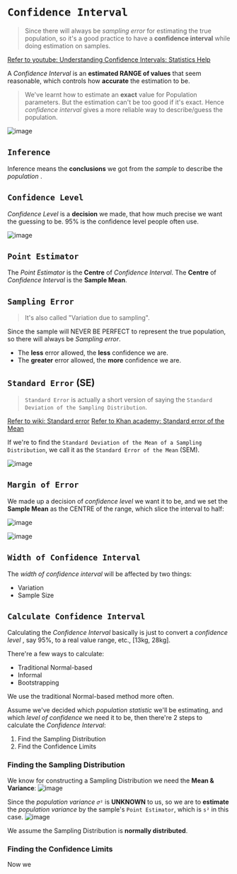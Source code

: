 # `Confidence Interval`
> Since there will always be _sampling error_ for estimating the true population, 
so it's a good practice to have a **confidence interval** while doing estimation on samples.

[Refer to youtube: Understanding Confidence Intervals: Statistics Help](https://www.youtube.com/watch?v=tFWsuO9f74o)


A _Confidence Interval_ is an **estimated RANGE of values** that seem reasonable, which controls how **accurate** the estimation to be.

> We've learnt how to estimate an **exact** value for Population parameters. But the estimation can't be too good if it's exact. Hence _confidence interval_ gives a more reliable way to describe/guess the population.

![image](https://user-images.githubusercontent.com/14041622/45030531-bb53cf80-b07e-11e8-8b3f-d86f18d3d35c.png)


## `Inference`
Inference means the **conclusions** we got from the _sample_ to describe the _population_ .


## `Confidence Level`
_Confidence Level_ is a **decision** we made, that how much precise we want the guessing to be.
95% is the confidence level people often use.

![image](https://user-images.githubusercontent.com/14041622/45021509-58553f00-b064-11e8-828e-6d97cf9fe5d1.png)


## `Point Estimator`
The _Point Estimator_ is the **Centre** of _Confidence Interval_. 
The **Centre** of _Confidence Interval_ is the **Sample Mean**.

## `Sampling Error`
> It's also called "Variation due to sampling". 

Since the sample will NEVER BE PERFECT to represent the true population, so there will always be _Sampling error_.

- The **less** error allowed, the **less** confidence we are.
- The **greater** error allowed, the **more** confidence we are.

## `Standard Error` (SE)
> `Standard Error` is actually a short version of saying the `Standard Deviation of the Sampling Distribution`.

[Refer to wiki: Standard error](https://www.wikiwand.com/en/Standard_error)
[Refer to Khan academy: Standard error of the Mean](https://www.khanacademy.org/math/statistics-probability/sampling-distributions-library/modal/v/standard-error-of-the-mean)


If we're to find the `Standard Deviation of the Mean of a Sampling Distribution`, we call it as the `Standard Error of the Mean` (SEM).

![image](https://user-images.githubusercontent.com/14041622/44970485-83686180-af84-11e8-80c0-c75d9a2a4f81.png)


## `Margin of Error`

We made up a decision of _confidence level_ we want it to be, 
and we set the **Sample Mean** as the CENTRE of the range, which slice the interval to half:

![image](https://user-images.githubusercontent.com/14041622/45020964-e92b1b00-b062-11e8-9944-46acafe93048.png)

![image](https://user-images.githubusercontent.com/14041622/45021005-09f37080-b063-11e8-90f9-58285697520d.png)


## `Width of Confidence Interval`
The _width of confidence interval_ will be affected by two things:
- Variation
- Sample Size


## `Calculate Confidence Interval`

Calculating the _Confidence Interval_ basically is just to convert a _confidence level_ , say 95%,  to a real value range, etc., [13kg, 28kg].

There're a few ways to calculate:
- Traditional Normal-based
- Informal
- Bootstrapping

We use the traditional Normal-based method more often.

Assume we've decided which _population statistic_ we'll be estimating, 
and which _level of confidence_ we need it to be,
then there're 2 steps to calculate the _Confidence Interval_:
1. Find the Sampling Distribution
2. Find the Confidence Limits



### Finding the Sampling Distribution
We know for constructing a Sampling Distribution we need the **Mean & Variance**:
![image](https://user-images.githubusercontent.com/14041622/45032478-80ed3100-b084-11e8-89b4-1bcfaeafd732.png)

Since the _population variance_ `𝜎²` is **UNKNOWN** to us,
so we are to **estimate** the _population variance_ by the sample's `Point Estimator`, which is `s²` in this case.
![image](https://user-images.githubusercontent.com/14041622/45032715-138dd000-b085-11e8-9b1a-4f6bfbc4c9b4.png)

We assume the Sampling Distribution is **normally distributed**.

### Finding the Confidence Limits

Now we 